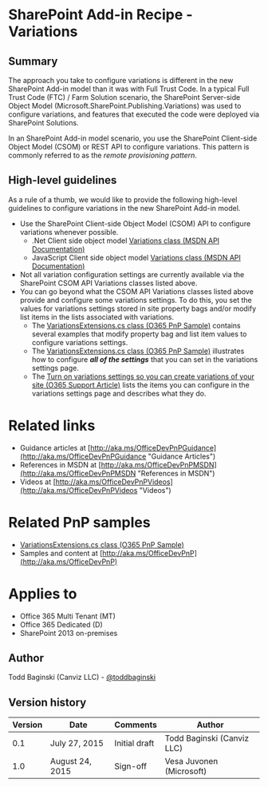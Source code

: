 SharePoint Add-in Recipe - Variations
=====================================

Summary
-------

The approach you take to configure variations is different in the new SharePoint Add-in model than it was with Full Trust Code. In a typical Full Trust Code (FTC) / Farm Solution scenario, the SharePoint Server-side Object Model (Microsoft.SharePoint.Publishing.Variations) was used to configure variations, and features that executed the code were deployed via SharePoint Solutions.

In an SharePoint Add-in model scenario, you use the SharePoint Client-side Object Model (CSOM) or REST API to configure variations. This pattern is commonly referred to as the *remote provisioning pattern*.

High-level guidelines
---------------------

As a rule of a thumb, we would like to provide the following high-level guidelines to configure variations in the new SharePoint Add-in model.

- Use the SharePoint Client-side Object Model (CSOM) API to configure variations whenever possible.
	- .Net Client side object model [Variations class (MSDN API Documentation)](https://msdn.microsoft.com/en-us/library/office/microsoft.sharepoint.client.publishing.variations.aspx)
	- JavaScript Client side object model [Variations class (MSDN API Documentation)](https://msdn.microsoft.com/en-us/library/office/jj994778.aspx)
- Not all variation configuration settings are currently available via the SharePoint CSOM API Variations classes listed above.
- You can go beyond what the CSOM API Variations classes listed above provide and configure some variations settings.  To do this, you set the values for variations settings stored in site property bags and/or modify list items in the lists associated with variations.
	+ The [VariationsExtensions.cs class (O365 PnP Sample)](https://github.com/OfficeDev/PnP/blob/96eff6153389d6d21358480878de9cc8fa21abab/OfficeDevPnP.Core/OfficeDevPnP.Core/AppModelExtensions/VariationExtensions.cs) contains several examples that modify property bag and list item values to configure variations settings.
	+ The [VariationsExtensions.cs class (O365 PnP Sample)](https://github.com/OfficeDev/PnP/blob/96eff6153389d6d21358480878de9cc8fa21abab/OfficeDevPnP.Core/OfficeDevPnP.Core/AppModelExtensions/VariationExtensions.cs) illustrates how to configure ***all of the settings*** that you can set in the variations settings page.
	+ The [Turn on variations settings so you can create variations of your site (O365 Support Article)](https://support.office.com/en-za/article/Turn-on-variations-settings-so-you-can-create-variations-of-your-site-fc021610-bdb5-4b5c-9d59-ce8af6699b4b) lists  the items you can configure in the variations settings page and describes what they do.

Related links
=============

- Guidance articles at [http://aka.ms/OfficeDevPnPGuidance](http://aka.ms/OfficeDevPnPGuidance "Guidance Articles")
- References in MSDN at [http://aka.ms/OfficeDevPnPMSDN](http://aka.ms/OfficeDevPnPMSDN "References in MSDN")
- Videos at [http://aka.ms/OfficeDevPnPVideos](http://aka.ms/OfficeDevPnPVideos "Videos")

Related PnP samples
===================

- [VariationsExtensions.cs class (O365 PnP Sample)](https://github.com/OfficeDev/PnP/blob/96eff6153389d6d21358480878de9cc8fa21abab/OfficeDevPnP.Core/OfficeDevPnP.Core/AppModelExtensions/VariationExtensions.cs)
- Samples and content at [http://aka.ms/OfficeDevPnP](http://aka.ms/OfficeDevPnP)

Applies to
==========
- Office 365 Multi Tenant (MT)
- Office 365 Dedicated (D)
- SharePoint 2013 on-premises

Author
------
Todd Baginski (Canviz LLC) - [@toddbaginski](https://twitter.com/toddbaginski)

Version history
---------------
Version  | Date | Comments | Author
---------| -----| ---------| ------
0.1  | July 27, 2015 | Initial draft | Todd Baginski (Canviz LLC)
1.0  | August 24, 2015 | Sign-off | Vesa Juvonen (Microsoft)